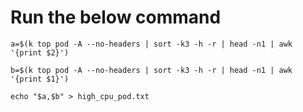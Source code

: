 # Run the below command

```
a=$(k top pod -A --no-headers | sort -k3 -h -r | head -n1 | awk '{print $2}')

```

```
b=$(k top pod -A --no-headers | sort -k3 -h -r | head -n1 | awk '{print $1}')

```


```
echo "$a,$b" > high_cpu_pod.txt
